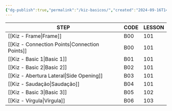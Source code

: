 ```yaml
---
{"dg-publish":true,"permalink":"/kiz-basicos/","created":"2024-09-16T14:35:28.929-04:00","updated":"2025-01-27T15:32:55.484-05:00"}
---
```



| STEP                                           | CODE | LESSON |
| ---------------------------------------------- | ---- | ------ |
| [[Kiz - Frame\|Frame]]                         | B00  | 101    |
| [[Kiz - Connection Points\|Connection Points]] | B00  | 101    |
| [[Kiz - Basic 1\|Basic 1]]                     | B01  | 101    |
| [[Kiz - Basic 2\|Basic 2]]                     | B02  | 101    |
| [[Kiz - Abertura Lateral\|Side Opening]]       | B03  | 101    |
| [[Kiz - Saudação\|Saudação]]                   | B04  | 101    |
| [[Kiz - Basic 3\|Basic 3]]                     | B05  | 102    |
| [[Kiz - Vírgula\|Vírgula]]                     | B06  | 103    |
